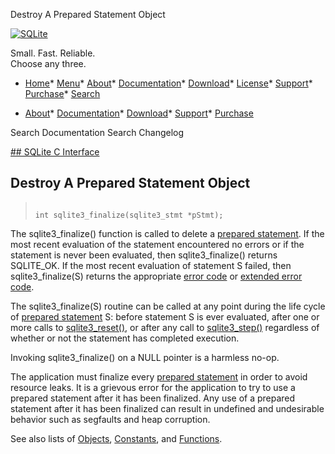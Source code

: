 




Destroy A Prepared Statement Object




[![SQLite](../images/sqlite370_banner.gif)](../index.html)


Small. Fast. Reliable.  
Choose any three.


* [Home](../index.html)* [Menu](javascript:void(0))* [About](../about.html)* [Documentation](../docs.html)* [Download](../download.html)* [License](../copyright.html)* [Support](../support.html)* [Purchase](../prosupport.html)* [Search](javascript:void(0))




* [About](../about.html)* [Documentation](../docs.html)* [Download](../download.html)* [Support](../support.html)* [Purchase](../prosupport.html)






Search Documentation
Search Changelog









[## SQLite C Interface](../c3ref/intro.html)
## Destroy A Prepared Statement Object




> ```
> 
> int sqlite3_finalize(sqlite3_stmt *pStmt);
> 
> ```



The sqlite3\_finalize() function is called to delete a [prepared statement](../c3ref/stmt.html).
If the most recent evaluation of the statement encountered no errors
or if the statement is never been evaluated, then sqlite3\_finalize() returns
SQLITE\_OK. If the most recent evaluation of statement S failed, then
sqlite3\_finalize(S) returns the appropriate [error code](../rescode.html) or
[extended error code](../rescode.html#extrc).


The sqlite3\_finalize(S) routine can be called at any point during
the life cycle of [prepared statement](../c3ref/stmt.html) S:
before statement S is ever evaluated, after
one or more calls to [sqlite3\_reset()](../c3ref/reset.html), or after any call
to [sqlite3\_step()](../c3ref/step.html) regardless of whether or not the statement has
completed execution.


Invoking sqlite3\_finalize() on a NULL pointer is a harmless no\-op.


The application must finalize every [prepared statement](../c3ref/stmt.html) in order to avoid
resource leaks. It is a grievous error for the application to try to use
a prepared statement after it has been finalized. Any use of a prepared
statement after it has been finalized can result in undefined and
undesirable behavior such as segfaults and heap corruption.


See also lists of
 [Objects](../c3ref/objlist.html),
 [Constants](../c3ref/constlist.html), and
 [Functions](../c3ref/funclist.html).


